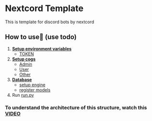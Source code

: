 # Nextcord Template
This is template for discord bots by nextcord

## **How to use🤔 (use todo)**
1. [**Setup environment variables**](https://stackoverflow.com/questions/42708389/how-to-set-environment-variables-in-pycharm)
   - [TOKEN](https://discord.com/developers/applications)
2. [**Setup cogs**](bot/cogs)
   - [Admin](bot/cogs/admin/main.py)
   - [User](bot/cogs/user/main.py)
   - [Other](bot/cogs/other.py)
3. [**Database**]()
   - [setup engine](bot/database/main.py)
   - [register models](bot/database/models/main.py)
4. Run [run.py](run.py)

### To understand the architecture of this structure, watch this [VIDEO](https://www.youtube.com/watch?v=W-0YoEYBSwU&t=23s)